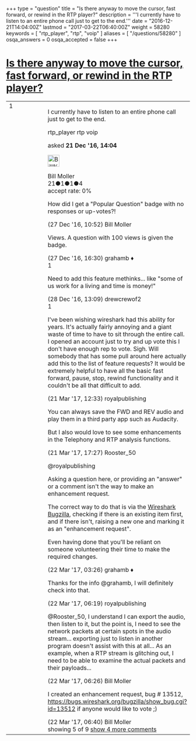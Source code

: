 +++
type = "question"
title = "Is there anyway to move the cursor, fast forward, or rewind in the RTP player?"
description = '''I currently have to listen to an entire phone call just to get to the end.'''
date = "2016-12-21T14:04:00Z"
lastmod = "2017-03-22T06:40:00Z"
weight = 58280
keywords = [ "rtp_player", "rtp", "voip" ]
aliases = [ "/questions/58280" ]
osqa_answers = 0
osqa_accepted = false
+++

<div class="headNormal">

# [Is there anyway to move the cursor, fast forward, or rewind in the RTP player?](/questions/58280/is-there-anyway-to-move-the-cursor-fast-forward-or-rewind-in-the-rtp-player)

</div>

<div id="main-body">

<div id="askform">

<table id="question-table" style="width:100%;"><colgroup><col style="width: 50%" /><col style="width: 50%" /></colgroup><tbody><tr class="odd"><td style="width: 30px; vertical-align: top"><div class="vote-buttons"><span id="post-58280-upvote" class="ajax-command post-vote up" rel="nofollow" title="I like this post (click again to cancel)"> </span><div id="post-58280-score" class="post-score" title="current number of votes">1</div><span id="post-58280-downvote" class="ajax-command post-vote down" rel="nofollow" title="I dont like this post (click again to cancel)"> </span> <span id="favorite-mark" class="ajax-command favorite-mark" rel="nofollow" title="mark/unmark this question as favorite (click again to cancel)"> </span><div id="favorite-count" class="favorite-count"></div></div></td><td><div id="item-right"><div class="question-body"><p>I currently have to listen to an entire phone call just to get to the end.</p></div><div id="question-tags" class="tags-container tags"><span class="post-tag tag-link-rtp_player" rel="tag" title="see questions tagged &#39;rtp_player&#39;">rtp_player</span> <span class="post-tag tag-link-rtp" rel="tag" title="see questions tagged &#39;rtp&#39;">rtp</span> <span class="post-tag tag-link-voip" rel="tag" title="see questions tagged &#39;voip&#39;">voip</span></div><div id="question-controls" class="post-controls"></div><div class="post-update-info-container"><div class="post-update-info post-update-info-user"><p>asked <strong>21 Dec '16, 14:04</strong></p><img src="https://secure.gravatar.com/avatar/49f5d5fca37cc583773f39b54747abae?s=32&amp;d=identicon&amp;r=g" class="gravatar" width="32" height="32" alt="Bill%20Moller&#39;s gravatar image" /><p><span>Bill Moller</span><br />
<span class="score" title="21 reputation points">21</span><span title="1 badges"><span class="badge1">●</span><span class="badgecount">1</span></span><span title="1 badges"><span class="silver">●</span><span class="badgecount">1</span></span><span title="4 badges"><span class="bronze">●</span><span class="badgecount">4</span></span><br />
<span class="accept_rate" title="Rate of the user&#39;s accepted answers">accept rate:</span> <span title="Bill Moller has no accepted answers">0%</span></p></div></div><div id="comments-container-58280" class="comments-container"><span id="58370"></span><div id="comment-58370" class="comment"><div id="post-58370-score" class="comment-score"></div><div class="comment-text"><p>How did I get a "Popular Question" badge with no responses or up-votes?!</p></div><div id="comment-58370-info" class="comment-info"><span class="comment-age">(27 Dec '16, 10:52)</span> <span class="comment-user userinfo">Bill Moller</span></div></div><span id="58384"></span><div id="comment-58384" class="comment"><div id="post-58384-score" class="comment-score"></div><div class="comment-text"><p>Views. A question with 100 views is given the badge.</p></div><div id="comment-58384-info" class="comment-info"><span class="comment-age">(27 Dec '16, 16:30)</span> <span class="comment-user userinfo">grahamb ♦</span></div></div><span id="58408"></span><div id="comment-58408" class="comment"><div id="post-58408-score" class="comment-score">1</div><div class="comment-text"><p>Need to add this feature methinks... like "some of us work for a living and time is money!"</p></div><div id="comment-58408-info" class="comment-info"><span class="comment-age">(28 Dec '16, 13:09)</span> <span class="comment-user userinfo">drewcrewof2</span></div></div><span id="60234"></span><div id="comment-60234" class="comment"><div id="post-60234-score" class="comment-score">1</div><div class="comment-text"><p>I've been wishing wireshark had this ability for years. It's actually fairly annoying and a giant waste of time to have to sit through the entire call. I opened an account just to try and up vote this I don't have enough rep to vote. Sigh. Will somebody that has some pull around here actually add this to the list of feature requests? It would be extremely helpful to have all the basic fast forward, pause, stop, rewind functionality and it couldn't be all that difficult to add.</p></div><div id="comment-60234-info" class="comment-info"><span class="comment-age">(21 Mar '17, 12:33)</span> <span class="comment-user userinfo">royalpublishing</span></div></div><span id="60245"></span><div id="comment-60245" class="comment"><div id="post-60245-score" class="comment-score"></div><div class="comment-text"><p>You can always save the FWD and REV audio and play them in a third party app such as Audacity.</p><p>But I also would love to see some enhancements in the Telephony and RTP analysis functions.</p></div><div id="comment-60245-info" class="comment-info"><span class="comment-age">(21 Mar '17, 17:27)</span> <span class="comment-user userinfo">Rooster_50</span></div></div><span id="60252"></span><div id="comment-60252" class="comment not_top_scorer"><div id="post-60252-score" class="comment-score"></div><div class="comment-text"><p><span>@royalpublishing</span></p><p>Asking a question here, or providing an "answer" or a comment isn't the way to make an enhancement request.</p><p>The correct way to do that is via the <a href="https://bugs.wireshark.org">Wireshark Bugzilla</a>, checking if there is an existing item first, and if there isn't, raising a new one and marking it as an "enhancement request".</p><p>Even having done that you'll be reliant on someone volunteering their time to make the required changes.</p></div><div id="comment-60252-info" class="comment-info"><span class="comment-age">(22 Mar '17, 03:26)</span> <span class="comment-user userinfo">grahamb ♦</span></div></div><span id="60258"></span><div id="comment-60258" class="comment not_top_scorer"><div id="post-60258-score" class="comment-score"></div><div class="comment-text"><p>Thanks for the info <span>@grahamb</span>, I will definitely check into that.</p></div><div id="comment-60258-info" class="comment-info"><span class="comment-age">(22 Mar '17, 06:19)</span> <span class="comment-user userinfo">royalpublishing</span></div></div><span id="60259"></span><div id="comment-60259" class="comment not_top_scorer"><div id="post-60259-score" class="comment-score"></div><div class="comment-text"><p><span>@Rooster_50</span>, I understand I can export the audio, then listen to it, but the point is, I need to see the network packets at certain spots in the audio stream... exporting just to listen in another program doesn't assist with this at all... As an example, when a RTP stream is glitching out, I need to be able to examine the actual packets and their payloads...</p></div><div id="comment-60259-info" class="comment-info"><span class="comment-age">(22 Mar '17, 06:26)</span> <span class="comment-user userinfo">Bill Moller</span></div></div><span id="60260"></span><div id="comment-60260" class="comment not_top_scorer"><div id="post-60260-score" class="comment-score"></div><div class="comment-text"><p>I created an enhancement request, bug # 13512, <a href="https://bugs.wireshark.org/bugzilla/show_bug.cgi?id=13512">https://bugs.wireshark.org/bugzilla/show_bug.cgi?id=13512</a> if anyone would like to vote ;)</p></div><div id="comment-60260-info" class="comment-info"><span class="comment-age">(22 Mar '17, 06:40)</span> <span class="comment-user userinfo">Bill Moller</span></div></div></div><div id="comment-tools-58280" class="comment-tools"><span class="comments-showing"> showing 5 of 9 </span> <a href="#" class="show-all-comments-link">show 4 more comments</a></div><div class="clear"></div><div id="comment-58280-form-container" class="comment-form-container"></div><div class="clear"></div></div></td></tr></tbody></table>

</div>

</div>

